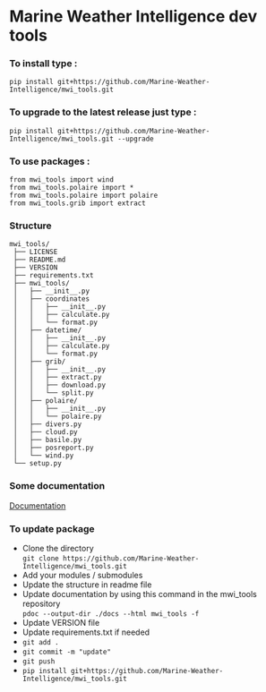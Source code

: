 # Marine Weather Intelligence dev tools

### To install type : <br/>
```
pip install git+https://github.com/Marine-Weather-Intelligence/mwi_tools.git
```
### To upgrade to the latest release just type : <br/>
```
pip install git+https://github.com/Marine-Weather-Intelligence/mwi_tools.git --upgrade
```


### To use packages : 
```
from mwi_tools import wind
from mwi_tools.polaire import *
from mwi_tools.polaire import polaire
from mwi_tools.grib import extract
```

### Structure 

```
mwi_tools/
 ├── LICENSE
 ├── README.md
 ├── VERSION
 ├── requirements.txt
 ├── mwi_tools/
 │   ├── __init__.py
 │   ├── coordinates
 │   │   ├── __init__.py
 │   │   ├── calculate.py
 │   │   └── format.py
 │   ├── datetime/
 │   │   ├── __init__.py
 │   │   ├── calculate.py
 │   │   └── format.py
 │   ├── grib/
 │   │   ├── __init__.py
 │   │   ├── extract.py
 │   │   ├── download.py
 │   │   └── split.py
 │   ├── polaire/
 │   │   ├── __init__.py
 │   │   └── polaire.py
 │   ├── divers.py
 │   ├── cloud.py
 │   ├── basile.py 
 │   ├── posreport.py
 │   └── wind.py
 └── setup.py
```

 ### Some documentation

[Documentation](https://marine-weather-intelligence.github.io/mwi_tools/)

### To update package 

- Clone the directory <br>
  ```git clone https://github.com/Marine-Weather-Intelligence/mwi_tools.git```
- Add your modules / submodules 
- Update the structure in readme file
- Update documentation by using this command in the mwi_tools repository <br>
  ```pdoc --output-dir ./docs --html mwi_tools -f```
- Update VERSION file
- Update requirements.txt if needed
- ```git add . ```
- ```git commit -m "update"```
- ```git push```
- ```pip install git+https://github.com/Marine-Weather-Intelligence/mwi_tools.git```




